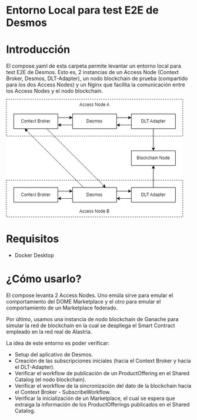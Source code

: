 <h1>Entorno Local para test E2E de Desmos</h1>

# Introducción

El compose.yaml de esta carpeta permite levantar un entorno local para test E2E de Desmos.
Esto es, 2 instancias de un Access Node (Context Broker, Desmos, DLT-Adapter), un nodo blockchain de prueba (compartido 
para los dos Access Nodes) y un Nginx que facilita la comunicación entre los Access Nodes y el nodo blockchain.

![Local Environment](./assets/local-env.png)

# Requisitos
- Docker Desktop

# ¿Cómo usarlo?
El compose levanta 2 Access Nodes. Uno emúla sirve para emular el comportamiento del DOME Marketplace y el otro para
emular el comportamiento de un Marketplace federado. 

Por último, usamos una instancia de nodo blockchain de Ganache para simular la red de blockchain en la cual se despliega
el Smart Contract empleado en la red real de Alastria.

La idea de este entorno es poder verificar:
- Setup del aplicativo de Desmos.
- Creación de las subscripciones iniciales (hacia el Context Broker y hacia el DLT-Adapter).
- Verificar el workflow de publicación de un ProductOffering en el Shared Catalog (el nodo blockchain).
- Verificar el workflow de la sincronización del dato de la blockchain hacia el Context Broker - SubscribeWorkflow.
- Verificar la inicialización de un Marketplace, el cual se espera que extraiga la información de los ProductOfferings
  publicados en el Shared Catalog.